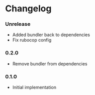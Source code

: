 # Changelog

### Unrelease
- Added bundler back to dependencies
- Fix rubocop config

### 0.2.0
- Remove bundler from dependencies

### 0.1.0
- Initial implementation

